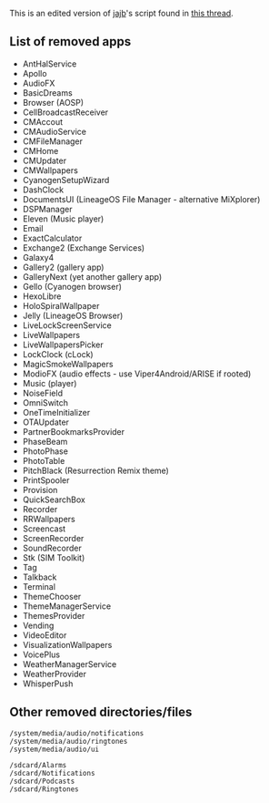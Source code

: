 This is an edited version of [jajb](http://forum.xda-developers.com/member.php?u=5772029)'s script found in [this thread](http://forum.xda-developers.com/android/software/gapps-google-apps-minimal-edition-t2943330).

## List of removed apps

* AntHalService
* Apollo
* AudioFX
* BasicDreams
* Browser (AOSP)
* CellBroadcastReceiver
* CMAccout
* CMAudioService
* CMFileManager
* CMHome
* CMUpdater
* CMWallpapers
* CyanogenSetupWizard
* DashClock
* DocumentsUI (LineageOS File Manager - alternative MiXplorer)
* DSPManager
* Eleven (Music player)
* Email
* ExactCalculator
* Exchange2 (Exchange Services)
* Galaxy4
* Gallery2 (gallery app)
* GalleryNext (yet another gallery app)
* Gello (Cyanogen browser)
* HexoLibre
* HoloSpiralWallpaper
* Jelly (LineageOS Browser)
* LiveLockScreenService
* LiveWallpapers
* LiveWallpapersPicker
* LockClock (cLock)
* MagicSmokeWallpapers
* ModioFX (audio effects - use Viper4Android/ARISE if rooted)
* Music (player)
* NoiseField
* OmniSwitch
* OneTimeInitializer
* OTAUpdater
* PartnerBookmarksProvider
* PhaseBeam
* PhotoPhase
* PhotoTable
* PitchBlack (Resurrection Remix theme)
* PrintSpooler
* Provision
* QuickSearchBox
* Recorder
* RRWallpapers
* Screencast
* ScreenRecorder
* SoundRecorder
* Stk (SIM Toolkit)
* Tag
* Talkback
* Terminal
* ThemeChooser
* ThemeManagerService
* ThemesProvider
* Vending
* VideoEditor
* VisualizationWallpapers
* VoicePlus
* WeatherManagerService
* WeatherProvider
* WhisperPush

## Other removed directories/files

```
/system/media/audio/notifications
/system/media/audio/ringtones
/system/media/audio/ui

/sdcard/Alarms
/sdcard/Notifications
/sdcard/Podcasts
/sdcard/Ringtones
```
